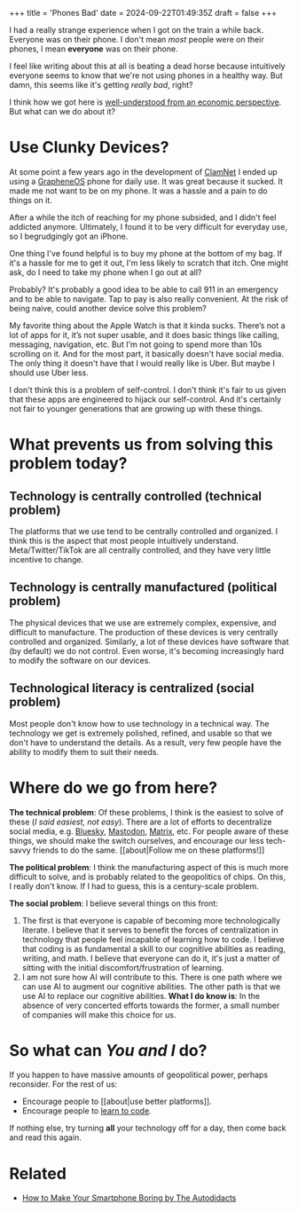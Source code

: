 +++
title = 'Phones Bad'
date = 2024-09-22T01:49:35Z
draft = false
+++

I had a really strange experience when I got on the train a while back. Everyone was on their phone. I don't mean *most* people were on their phones, I mean **everyone** was on their phone.

I feel like writing about this at all is beating a dead horse because intuitively everyone seems to know that we're not using phones in a healthy way. But damn, this seems like it's getting *really bad*, right?

I think how we got here is [well-understood from an economic perspective](https://en.wikipedia.org/wiki/Surveillance_capitalism). But what can we do about it?

# Use Clunky Devices?
At some point a few years ago in the development of [ClamNet](/posts/clamnet) I ended up using a [GrapheneOS](https://grapheneos.com) phone for daily use. It was great because it sucked. It made me not want to be on my phone. It was a hassle and a pain to do things on it.

After a while the itch of reaching for my phone subsided, and I didn't feel addicted anymore. Ultimately, I found it to be very difficult for everyday use, so I begrudgingly got an iPhone.

One thing I've found helpful is to buy my phone at the bottom of my bag. If it's a hassle for me to get it out, I'm less likely to scratch that itch. One might ask, do I need to take my phone when I go out at all?

Probably? It's probably a good idea to be able to call 911 in an emergency and to be able to navigate. Tap to pay is also really convenient. At the risk of being naive, could another device solve this problem?

My favorite thing about the Apple Watch is that it kinda sucks. There’s not a lot of apps for it, it’s not super usable, and it does basic things like calling, messaging, navigation, etc. But I'm not going to spend more than 10s scrolling on it. And for the most part, it basically doesn't have social media. The only thing it doesn't have that I would really like is Uber. But maybe I should use Uber less.

I don't think this is a problem of self-control. I don't think it's fair to us given that these apps are engineered to hijack our self-control. And it's certainly not fair to younger generations that are growing up with these things.

# What prevents us from solving this problem today?
## Technology is centrally controlled (technical problem)
The platforms that we use tend to be centrally controlled and organized. I think this is the aspect that most people intuitively understand. Meta/Twitter/TikTok are all centrally controlled, and they have very little incentive to change.

## Technology is centrally manufactured (political problem)
The physical devices that we use are extremely complex, expensive, and difficult to manufacture. The production of these devices is very centrally controlled and organized. Similarly, a lot of these devices have software that (by default) we do not control. Even worse, it's becoming increasingly hard to modify the software on our devices.

## Technological literacy is centralized (social problem)
Most people don't know how to use technology in a technical way. The technology we get is extremely polished, refined, and usable so that we don't have to understand the details. As a result, very few people have the ability to modify them to suit their needs.

# Where do we go from here?

**The technical problem**: Of these problems, I think is the easiest to solve of these (*I said easiest, not easy*). There are a lot of efforts to decentralize social media, e.g. [Bluesky](https://bsky.app/), [Mastodon](https://joinmastodon.org/), [Matrix](https://matrix.org/), etc. For people aware of these things, we should make the switch ourselves, and encourage our less tech-savvy friends to do the same. [[about|Follow me on these platforms!]]

**The political problem**: I think the manufacturing aspect of this is much more difficult to solve, and is probably related to the geopolitics of chips. On this, I really don't know. If I had to guess, this is a century-scale problem.

**The social problem**: I believe several things on this front:
1. The first is that everyone is capable of becoming more technologically literate. I believe that it serves to benefit the forces of centralization in technology that people feel incapable of learning how to code. I believe that coding is as fundamental a skill to our cognitive abilities as reading, writing, and math. I believe that everyone can do it, it's just a matter of sitting with the initial discomfort/frustration of learning.
2. I am not sure how AI will contribute to this. There is one path where we can use AI to augment our cognitive abilities. The other path is that we use AI to replace our cognitive abilities. **What I do know is**: In the absence of very concerted efforts towards the former, a small number of companies will make this choice for us.

# So what can *You and I* do?
If you happen to have massive amounts of geopolitical power, perhaps reconsider. For the rest of us:
- Encourage people to [[about|use better platforms]].
- Encourage people to [learn to code](https://www.codecademy.com/).

If nothing else, try turning **all** your technology off for a day, then come back and read this again.

# Related
- [How to Make Your Smartphone Boring by The Autodidacts](https://www.autodidacts.io/how-to-make-your-smartphone-boring/)